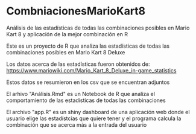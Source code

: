 # CombniacionesMarioKart8
Análisis de las estadísticas de todas las combinaciones posibles en Mario Kart 8 y aplicación de la mejor combinación en R

Este es un proyecto de R que analiza las estadísticas de todas las combinaciones posibles en Mario Kart 8 Deluxe

Los datos acerca de las estadísticas fueron obtenidos de: https://www.mariowiki.com/Mario_Kart_8_Deluxe_in-game_statistics 

Estos datos se resumieron en los csv que se encuentran adjuntos

El arhivo "Análisis.Rmd" es un Notebook de R que analiza el comportamiento de las estadísticas de todas las combinaciones

El archivo "app.R" es un shiny dashboard de una aplicación web donde el usuario elige las estadístcias que quiere tener y 
el programa calcula la combinación que se acerca más a la entrada del usuario
